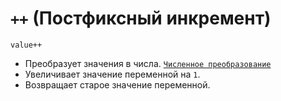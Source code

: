 # `++` (Постфиксный инкремент)

`value++`

- Преобразует значения в числа. [`Численное преобразование`](<../ТЕОРИЯ/Преобразование (численное).md>)
- Увеличивает значение переменной на `1`.
- Возвращает старое значение переменной.
